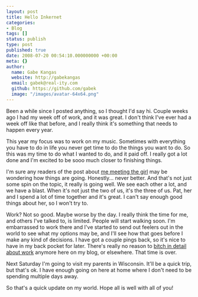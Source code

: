 ```yaml
---
layout: post
title: Hello Inkernet
categories:
- Blog
tags: []
status: publish
type: post
published: true
date: 2008-07-20 00:54:10.000000000 +00:00
meta: {}
author:
  name: Gabe Kangas
  website: http://gabekangas
  email: gabek@real-ity.com
  github: https://github.com/gabek
  image: "/images/avatar-64x64.png"
---
```

Been a while since I posted anything, so I thought I\'d say hi. Couple weeks ago I had my week off of work, and it was great. I don\'t think I\'ve ever had a week off like that before, and I really think it\'s something that needs to happen every year.

This year my focus was to work on my music. Sometimes with everything you have to do in life you never get time to do the things you want to do. So this was my time to do what I wanted to do, and it paid off. I really got a lot done and I\'m excited to be sooo much closer to finishing things.

I\'m sure any readers of the post about [me meeting the girl](http://www.real-ity.com/blog/?p=507) may be wondering how things are going. Honestly\... never better. And that\'s not just some spin on the topic, it really is going well. We see each other a lot, and we have a blast. When it\'s not just the two of us, it\'s the three of us. Pat, her and I spend a lot of time together and it\'s great. I can\'t say enough good things about her, so I won\'t try to.

Work? Not so good. Maybe worse by the day. I really think the time for me, and others I\'ve talked to, is limited. People will start walking soon. I\'m embarrassed to work there and I\'ve started to send out feelers out in the world to see what my options may be, and I\'ll see how that goes before I make any kind of decisions. I have got a couple pings back, so it\'s nice to have in my back pocket for later. There\'s really no reason to [bitch in detail about work](http://www.real-ity.com/blog/?p=494) anymore here on my blog, or elsewhere. That time is over.

Next Saturday I\'m going to visit my parents in Wisconsin. It\'ll be a quick trip, but that\'s ok. I have enough going on here at home where I don\'t need to be spending multiple days away.

So that\'s a quick update on my world. Hope all is well with all of you!
